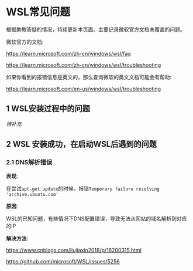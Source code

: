 # WSL常见问题

根据助教答疑的情况，持续更新本页面。主要记录微软官方文档未覆盖的问题。

微软官方的文档:

https://learn.microsoft.com/zh-cn/windows/wsl/faq 

https://learn.microsoft.com/zh-cn/windows/wsl/troubleshooting 

如果你看到的报错信息是英文的，那么查询微软的英文文档可能会有帮助:

https://learn.microsoft.com/en-us/windows/wsl/troubleshooting

## 1 WSL安装过程中的问题

*待补充*

## 2 WSL 安装成功，在启动WSL后遇到的问题

### 2.1 DNS解析错误

**表现**: 

在尝试`apt-get update`的时候，报错`Temporary failure resolving 'archive.ubuntu.com'`

**原因**: 

WSL的已知问题，有些情况下DNS配置错误，导致无法从网站的域名解析到对应的IP

**解决方法**: 

https://www.cnblogs.com/liujiaxin2018/p/16200315.html

https://github.com/microsoft/WSL/issues/5256 